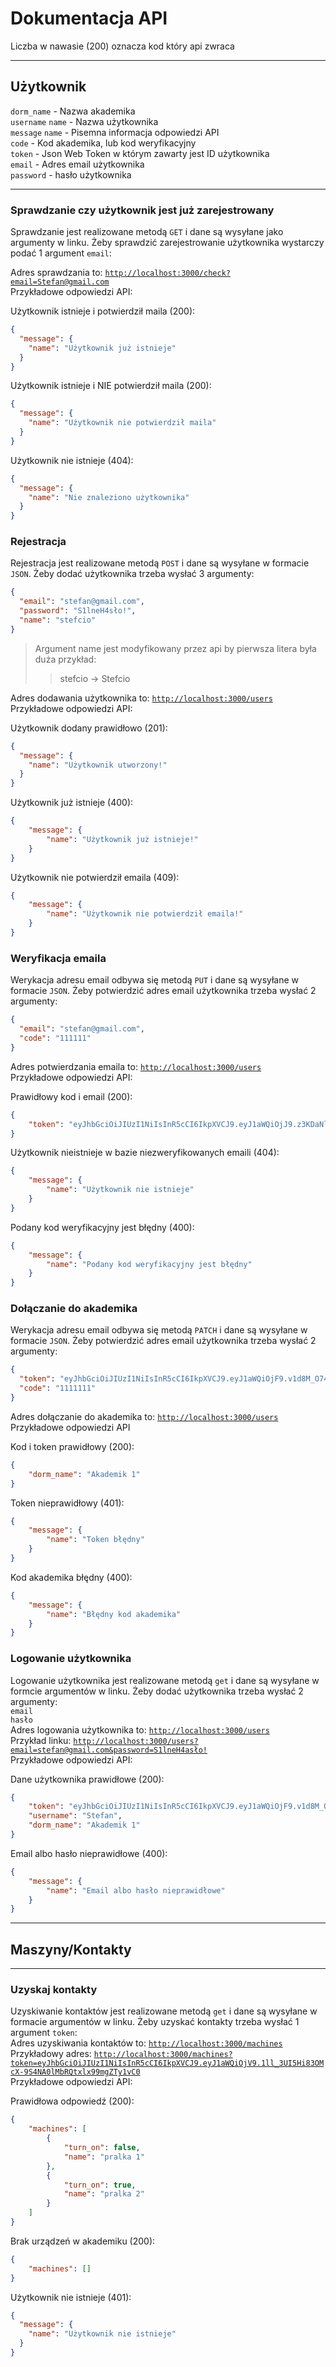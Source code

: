 # Dokumentacja API

Liczba w nawasie (200) oznacza kod który api zwraca

***

## Użytkownik

`dorm_name` - Nazwa akademika<br>
`username` `name` - Nazwa użytkownika<br>
`message` `name` - Pisemna informacja odpowiedzi API<br>
`code` - Kod akademika, lub kod weryfikacyjny <br>
`token` - Json Web Token w którym zawarty jest ID użytkownika <br>
`email` - Adres email użytkownika<br>
`password` - hasło użytkownika<br>

---
### Sprawdzanie czy użytkownik jest już zarejestrowany
Sprawdzanie jest realizowane metodą `GET` i dane są wysyłane jako argumenty w linku.
Żeby sprawdzić zarejestrowanie użytkownika wystarczy podać 1 argument `email`:<br>

Adres sprawdzania to: [`http://localhost:3000/check?email=Stefan@gmail.com`](http://localhost:3000/check?email=Stefan@gmail.com)
<br>Przykładowe odpowiedzi API:<br>

Użytkownik istnieje i potwierdził maila (200):
```JSON
{
  "message": {
    "name": "Użytkownik już istnieje"
  }
}
```

Użytkownik istnieje i NIE potwierdził maila (200):
```JSON
{
  "message": {
    "name": "Użytkownik nie potwierdził maila"
  }
}
```

Użytkownik nie istnieje (404):
```JSON
{
  "message": {
    "name": "Nie znaleziono użytkownika"
  }
}
```

### Rejestracja
Rejestracja jest realizowane metodą `POST` i dane są wysyłane w formacie `JSON`. 
Żeby dodać użytkownika trzeba wysłać 3 argumenty:<br>
```JSON
{
  "email": "stefan@gmail.com",
  "password": "S1lneH4sło!",
  "name": "stefcio"
}
```
>Argument name jest modyfikowany przez api by pierwsza litera była duża przykład:
> > stefcio -> Stefcio

Adres dodawania użytkownika to: [`http://localhost:3000/users`](http://localhost:3000/users)
<br>Przykładowe odpowiedzi API:<br>

Użytkownik dodany prawidłowo (201): 
```JSON
{
  "message": {
    "name": "Użytkownik utworzony!"
  }
}
``` 


Użytkownik już istnieje (400):
```JSON
{
    "message": {
        "name": "Użytkownik już istnieje!"
    }
}
```
Użytkownik nie potwierdził emaila (409):
```JSON
{
    "message": {
        "name": "Użytkownik nie potwierdził emaila!"
    }
}
```

### Weryfikacja emaila
Werykacja adresu email odbywa się metodą `PUT` i dane są wysyłane w formacie `JSON`. Żeby potwierdzić adres email użytkownika trzeba wysłać 2 argumenty:
```JSON
{
  "email": "stefan@gmail.com",
  "code": "111111"
}
```

Adres potwierdzania emaila to: [`http://localhost:3000/users`](http://localhost:3000/users)<br>
Przykładowe odpowiedzi API:

Prawidłowy kod i email (200):
```JSON
{
    "token": "eyJhbGciOiJIUzI1NiIsInR5cCI6IkpXVCJ9.eyJ1aWQiOjJ9.z3KDaNlqVgez4hQ64Gyi_tSoV1pzIWtOb09rbGMU9Nk"
}
```
Użytkownik nieistnieje w bazie niezweryfikowanych emaili (404):
```JSON
{
    "message": {
        "name": "Użytkownik nie istnieje"
    }
}
```
Podany kod weryfikacyjny jest błędny (400):
```JSON
{
    "message": {
        "name": "Podany kod weryfikacyjny jest błędny"
    }
}
```

### Dołączanie do akademika
Werykacja adresu email odbywa się metodą `PATCH` i dane są wysyłane w formacie `JSON`. Żeby potwierdzić adres email użytkownika trzeba wysłać 2 argumenty:
```JSON
{
  "token": "eyJhbGciOiJIUzI1NiIsInR5cCI6IkpXVCJ9.eyJ1aWQiOjF9.v1d8M_O74uyT_OJxTnUEbwzSZEVJR_vCMEuLKuiaPeo",
  "code": "1111111"
}
```

Adres dołączanie do akademika to: [`http://localhost:3000/users`](http://localhost:3000/users)<br>
Przykładowe odpowiedzi API<br>

Kod i token prawidłowy (200):
```JSON
{
    "dorm_name": "Akademik 1"
}
```
Token nieprawidłowy (401):
```JSON
{
    "message": {
        "name": "Token błędny"
    }
}
```
Kod akademika błędny (400):
```JSON
{
    "message": {
        "name": "Błędny kod akademika"
    }
}
```

### Logowanie użytkownika
Logowanie użytkownika jest realizowane metodą `get` i dane są wysyłane w formcie argumentów w linku. Żeby dodać użytkownika trzeba wysłać 2 argumenty:<br>
`email`<br>
`hasło`<br>
Adres logowania użytkownika to: [`http://localhost:3000/users`](http://localhost:3000/users)
<br>Przykład linku:
[`http://localhost:3000/users?email=stefan@gmail.com&password=S1lneH4asło!`](http://localhost:3000/users?email=stefan@gmail.com&password=S1lneH4asło!)
<br>Przykładowe odpowiedzi API:<br>

Dane użytkownika prawidłowe (200):
```JSON
{
    "token": "eyJhbGciOiJIUzI1NiIsInR5cCI6IkpXVCJ9.eyJ1aWQiOjF9.v1d8M_O74uyT_OJxTnUEbwzSZEVJR_vCMEuLKuiaPeo",
    "username": "Stefan",
    "dorm_name": "Akademik 1"
}
```

Email albo hasło nieprawidłowe (400):
```JSON
{
    "message": {
        "name": "Email albo hasło nieprawidłowe"
    }
}
```

***

## Maszyny/Kontakty

---

### Uzyskaj kontakty 
Uzyskiwanie kontaktów jest realizowane metodą `get` i dane są wysyłane w formacie argumentów w linku. Żeby uzyskać kontakty trzeba wysłać 1 argument `token`:<br>
Adres uzyskiwania kontaktów to: [`http://localhost:3000/machines`](http://localhost:3000/machines)<br>
Przykładowy adres: [`http://localhost:3000/machines?token=eyJhbGciOiJIUzI1NiIsInR5cCI6IkpXVCJ9.eyJ1aWQiOjV9.1ll_3UI5Hi83OMcX-9S4NA0lMbRQtxlx99mgZTy1vC0`](http://localhost:3000/machines?token=eyJhbGciOiJIUzI1NiIsInR5cCI6IkpXVCJ9.eyJ1aWQiOjV9.1ll_3UI5Hi83OMcX-9S4NA0lMbRQtxlx99mgZTy1vC0)<br>
Przykładowe odpowiedzi API:

Prawidłowa odpowiedź (200):
```JSON
{
    "machines": [
        {
            "turn_on": false,
            "name": "pralka 1"
        },
        {
            "turn_on": true,
            "name": "pralka 2"
        }
    ]
}
```

Brak urządzeń w akademiku (200):
```JSON
{
    "machines": []
}
```

Użytkownik nie istnieje (401):
```JSON
{
  "message": {
    "name": "Użytkownik nie istnieje"
  }
}
```